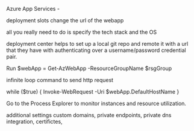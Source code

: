 Azure App Services -

deployment slots change the url of the webapp

all you really need to do is specify the tech stack and the OS

deployment center helps to set up a local git repo and remote it with a url that they have with authenticating over a username/password credential pair.

Run $webApp = Get-AzWebApp -ResourceGroupName \$rsgGroup

infinite loop command to send http request 

while (\$true) { Invoke-WebRequest -Uri  \$webApp.DefaultHostName \}

Go to the Process Explorer to monitor instances and resource utilization.

additional settings custom domains, private endpoints, private dns integration, certifictes,

